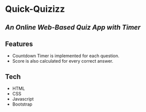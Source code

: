 # Quick-Quizizz
## _An Online Web-Based Quiz App with Timer_

## Features
- Countdown Timer is implemented for each question.
- Score is also calculated for every correct answer.

## Tech

- HTML
- CSS
- Javascript
- Bootstrap

